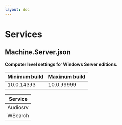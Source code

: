 ```yaml
---
layout: doc
---
```

# Services

## Machine.Server.json

**Computer level settings for Windows Server editions.**

| Minimum build | Maximum build |
| ------------- | ------------- |
| 10.0.14393 | 10.0.99999 |

| Service |
| ------- |
| Audiosrv |
| WSearch |
